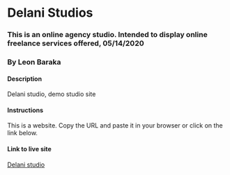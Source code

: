 # Delani Studios
### This is an online agency studio. Intended to display online freelance services offered, 05/14/2020
### By Leon Baraka
#### Description
Delani studio, demo studio site
#### Instructions
This is a website. Copy the URL and paste it in your browser or click on the link below.
#### Link to live site
[Delani studio](https://LeonDante-ctrl.github.io/del-FINAL/)
